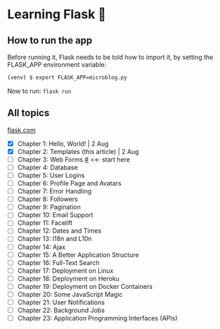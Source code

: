 # Learning Flask 🤪

## How to run the app

Before running it, Flask needs to be told how to import it, by setting the FLASK_APP environment variable:

```bash
(venv) $ export FLASK_APP=microblog.py
```

Now to run: `flask run`

## All topics

[flask.com](https://flask.palletsprojects.com/en/2.0.x/)

- [x] Chapter 1: Hello, World! | 2 Aug
- [x] Chapter 2: Templates (this article) | 2 Aug
- [ ] Chapter 3: Web Forms [#](https://blog.miguelgrinberg.com/post/the-flask-mega-tutorial-part-iii-web-forms) <<- start here
- [ ] Chapter 4: Database
- [ ] Chapter 5: User Logins
- [ ] Chapter 6: Profile Page and Avatars
- [ ] Chapter 7: Error Handling
- [ ] Chapter 8: Followers
- [ ] Chapter 9: Pagination
- [ ] Chapter 10: Email Support
- [ ] Chapter 11: Facelift
- [ ] Chapter 12: Dates and Times
- [ ] Chapter 13: I18n and L10n
- [ ] Chapter 14: Ajax
- [ ] Chapter 15: A Better Application Structure
- [ ] Chapter 16: Full-Text Search
- [ ] Chapter 17: Deployment on Linux
- [ ] Chapter 18: Deployment on Heroku
- [ ] Chapter 19: Deployment on Docker Containers
- [ ] Chapter 20: Some JavaScript Magic
- [ ] Chapter 21: User Notifications
- [ ] Chapter 22: Background Jobs
- [ ] Chapter 23: Application Programming Interfaces (APIs)
